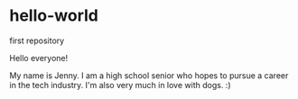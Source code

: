 # hello-world
first repository

Hello everyone!

My name is Jenny. I am a high school senior who hopes to
pursue a career in the tech industry. I'm also very
much in love with dogs. :)
